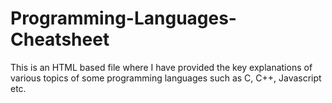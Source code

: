 # Programming-Languages-Cheatsheet
This is an HTML based file where I have provided the key explanations of various topics of some programming languages such as C, C++, Javascript etc.
